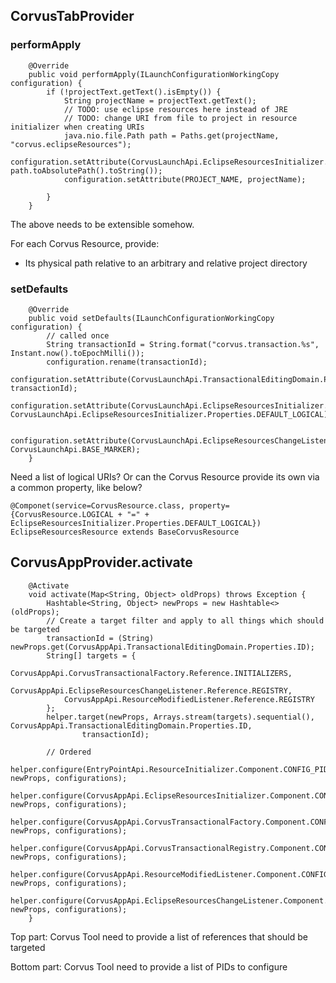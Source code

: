 
## CorvusTabProvider

### performApply

```
	@Override
	public void performApply(ILaunchConfigurationWorkingCopy configuration) {
		if (!projectText.getText().isEmpty()) {
			String projectName = projectText.getText();
			// TODO: use eclipse resources here instead of JRE
			// TODO: change URI from file to project in resource initializer when creating URIs
			java.nio.file.Path path = Paths.get(projectName, "corvus.eclipseResources");
			configuration.setAttribute(CorvusLaunchApi.EclipseResourcesInitializer.Properties.PHYSICAL, path.toAbsolutePath().toString());
			configuration.setAttribute(PROJECT_NAME, projectName);

		}
	}
```

The above needs to be extensible somehow.

For each Corvus Resource, provide:
* Its physical path relative to an arbitrary and relative project directory

### setDefaults

```
	@Override
	public void setDefaults(ILaunchConfigurationWorkingCopy configuration) {
		// called once
		String transactionId = String.format("corvus.transaction.%s", Instant.now().toEpochMilli());
		configuration.rename(transactionId);
		configuration.setAttribute(CorvusLaunchApi.TransactionalEditingDomain.Properties.ID, transactionId);
		configuration.setAttribute(CorvusLaunchApi.EclipseResourcesInitializer.Properties.LOGICAL, CorvusLaunchApi.EclipseResourcesInitializer.Properties.DEFAULT_LOGICAL);
		
		configuration.setAttribute(CorvusLaunchApi.EclipseResourcesChangeListener.Properties.MARKER_TYPE, CorvusLaunchApi.BASE_MARKER);
	}
```

Need a list of logical URIs? Or can the Corvus Resource provide its own via a common property, like below?

```
@Componet(service=CorvusResource.class, property={CorvusResource.LOGICAL + "=" + EclipseResourcesInitializer.Properties.DEFAULT_LOGICAL})
EclipseResourcesResource extends BaseCorvusResource

```

## CorvusAppProvider.activate

```
	@Activate
	void activate(Map<String, Object> oldProps) throws Exception {
		Hashtable<String, Object> newProps = new Hashtable<>(oldProps);
		// Create a target filter and apply to all things which should be targeted
		transactionId = (String) newProps.get(CorvusAppApi.TransactionalEditingDomain.Properties.ID);
		String[] targets = {
			CorvusAppApi.CorvusTransactionalFactory.Reference.INITIALIZERS,
			CorvusAppApi.EclipseResourcesChangeListener.Reference.REGISTRY,
			CorvusAppApi.ResourceModifiedListener.Reference.REGISTRY
		};
		helper.target(newProps, Arrays.stream(targets).sequential(), CorvusAppApi.TransactionalEditingDomain.Properties.ID,
				transactionId);

		// Ordered
		helper.configure(EntryPointApi.ResourceInitializer.Component.CONFIG_PID, newProps, configurations);
		helper.configure(CorvusAppApi.EclipseResourcesInitializer.Component.CONFIG_PID, newProps, configurations);
		helper.configure(CorvusAppApi.CorvusTransactionalFactory.Component.CONFIG_PID, newProps, configurations);
		helper.configure(CorvusAppApi.CorvusTransactionalRegistry.Component.CONFIG_PID, newProps, configurations);
		helper.configure(CorvusAppApi.ResourceModifiedListener.Component.CONFIG_PID, newProps, configurations);
		helper.configure(CorvusAppApi.EclipseResourcesChangeListener.Component.CONFIG_PID, newProps, configurations);
	}

```

Top part: Corvus Tool need to provide a list of references that should be targeted

Bottom part: Corvus Tool need to provide a list of PIDs to configure



